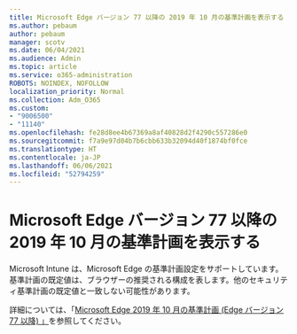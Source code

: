 ```yaml
---
title: Microsoft Edge バージョン 77 以降の 2019 年 10 月の基準計画を表示する
ms.author: pebaum
author: pebaum
manager: scotv
ms.date: 06/04/2021
ms.audience: Admin
ms.topic: article
ms.service: o365-administration
ROBOTS: NOINDEX, NOFOLLOW
localization_priority: Normal
ms.collection: Adm_O365
ms.custom:
- "9006500"
- "11140"
ms.openlocfilehash: fe28d8ee4b67369a8af40828d2f4290c557286e0
ms.sourcegitcommit: f7a9e97d04b7b6cbb633b32094d40f1874bf0fce
ms.translationtype: HT
ms.contentlocale: ja-JP
ms.lasthandoff: 06/06/2021
ms.locfileid: "52794259"
---
```

# <a name="view-the-october-2019-baseline-for-microsoft-edge-versions-77-and-later"></a>Microsoft Edge バージョン 77 以降の 2019 年 10 月の基準計画を表示する

Microsoft Intune は、Microsoft Edge の基準計画設定をサポートしています。 基準計画の既定値は、ブラウザーの推奨される構成を表します。他のセキュリティ基準計画の既定値と一致しない可能性があります。

詳細については、「[Microsoft Edge 2019 年 10 月の基準計画 (Edge バージョン 77 以降) 」](/mem/intune/protect/security-baseline-settings-edge?pivots=edge-october-2019)を参照してください。
